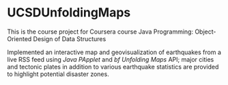 # UCSDUnfoldingMaps
This is the course project for Coursera course Java Programming: Object-Oriented Design of Data Structures

Implemented an interactive map and geovisualization of earthquakes from a live RSS feed using *Java PApplet* and *bf Unfolding Maps* API; major cities and tectonic plates in addition to various earthquake statistics are provided to highlight potential disaster zones.
